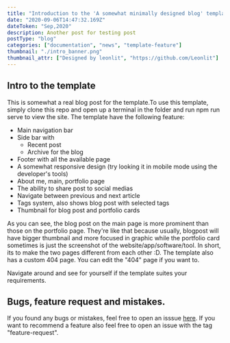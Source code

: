 ```yaml
---
title: "Introduction to the 'A somewhat minimally designed blog' template"
date: "2020-09-06T14:47:32.169Z"
dateToken: "Sep,2020"
description: Another post for testing post
postType: "blog"
categories: ["documentation", "news", "template-feature"]
thumbnail: "./intro_banner.png"
thumbnail_attr: ["Designed by leonlit", "https://github.com/Leonlit"]
---
```


## Intro to the template
This is somewhat a real blog post for the template.To use this template, simply clone this repo and open up a terminal in the folder and run npm run serve to view the site. The template have the following feature:

- Main navigation bar
- Side bar with
  - Recent post
  - Archive for the blog
- Footer with all the available page
- A somewhat responsive design (try looking it in mobile mode using the developer's tools)
- About me, main, portfolio page
- The ability to share post to social medias
- Navigate between previous and next article
- Tags system, also shows blog post with selected tags
- Thumbnail for blog post and portfolio cards

As you can see, the blog post on the main page is more prominent than those on the portfolio page. They're like that because usually, blogpost will have bigger thumbnail and more focused in graphic while the portfolio card sometimes is just the screenshot of the website/app/software/tool. In short, its to make the two pages different from each other :D. The template also has a custom 404 page. You can edit the "404" page if you want to.

Navigate around and see for yourself if the template suites your requirements.

## Bugs, feature request and mistakes.

If you found any bugs or mistakes, feel free to open an isssue <a href="https://github.com/Leonlit/A_Somewhat_Minimally_Designed_Blog/issues" target="_blank" rel="noreferrer">here</a>. If you want to recommend a feature also feel free to open an issue with the tag "feature-request".